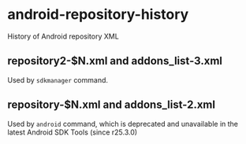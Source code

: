 # android-repository-history
History of Android repository XML

## repository2-$N.xml and addons_list-3.xml
Used by `sdkmanager` command.

## repository-$N.xml and addons_list-2.xml
Used by `android` command, which is deprecated and unavailable in the latest Android SDK Tools (since r25.3.0)
